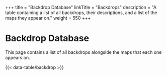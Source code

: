 +++
title = "Backdrop Database"
linkTitle = "Backdrops"
description = "A table containing a list of all backdrops, their descriptions, and a list of the maps they appear on."
weight = 550
+++

# Backdrop Database

This page contains a list of all backdrops alongside the maps that each one appears on.

{{< data-table/backdrop >}}
